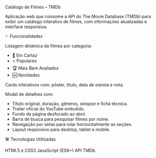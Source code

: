 Catálogo de Filmes – TMDb

Aplicação web que consome a API do The Movie Database (TMDb) para exibir um catálogo interativo de filmes, com informações atualizadas e interface responsiva.

✨ Funcionalidades

Listagem dinâmica de filmes por categoria:
- 🎥 Em Cartaz
- ⭐ Populares
- 🏆 Mais Bem Avaliados
- 🆕 Novidades

Cards interativos com: pôster, título, data de estreia e nota.

Modal de detalhes com:
- Título original, duração, gêneros, sinopse e ficha técnica.
- Trailer oficial do YouTube embutido.
- Fundo da página desfocado ao abrir.
- Barra de busca para pesquisar filmes por nome.
- Navegação por setas para rolar horizontalmente as seções.
- Layout responsivo para desktop, tablet e mobile.

🛠️ Tecnologias Utilizadas

HTML5 e CSS3 
JavaScript (ES6+) 
API TMDb 
